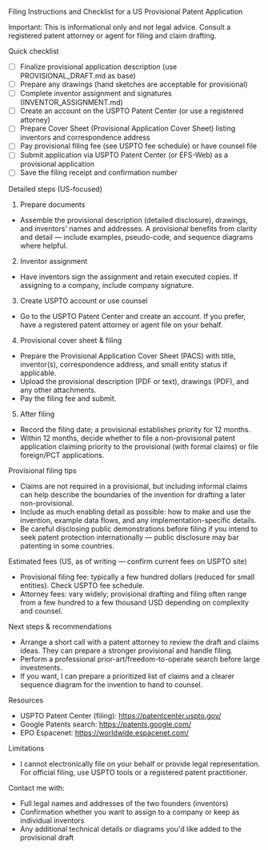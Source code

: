 Filing Instructions and Checklist for a US Provisional Patent Application

Important: This is informational only and not legal advice. Consult a registered patent attorney or agent for filing and claim drafting.

Quick checklist
- [ ] Finalize provisional application description (use PROVISIONAL_DRAFT.md as base)
- [ ] Prepare any drawings (hand sketches are acceptable for provisional)
- [ ] Complete inventor assignment and signatures (INVENTOR_ASSIGNMENT.md)
- [ ] Create an account on the USPTO Patent Center (or use a registered attorney)
- [ ] Prepare Cover Sheet (Provisional Application Cover Sheet) listing inventors and correspondence address
- [ ] Pay provisional filing fee (see USPTO fee schedule) or have counsel file
- [ ] Submit application via USPTO Patent Center (or EFS-Web) as a provisional application
- [ ] Save the filing receipt and confirmation number

Detailed steps (US-focused)
1. Prepare documents
- Assemble the provisional description (detailed disclosure), drawings, and inventors' names and addresses. A provisional benefits from clarity and detail — include examples, pseudo-code, and sequence diagrams where helpful.

2. Inventor assignment
- Have inventors sign the assignment and retain executed copies. If assigning to a company, include company signature.

3. Create USPTO account or use counsel
- Go to the USPTO Patent Center and create an account. If you prefer, have a registered patent attorney or agent file on your behalf.

4. Provisional cover sheet & filing
- Prepare the Provisional Application Cover Sheet (PACS) with title, inventor(s), correspondence address, and small entity status if applicable.
- Upload the provisional description (PDF or text), drawings (PDF), and any other attachments.
- Pay the filing fee and submit.

5. After filing
- Record the filing date; a provisional establishes priority for 12 months.
- Within 12 months, decide whether to file a non-provisional patent application claiming priority to the provisional (with formal claims) or file foreign/PCT applications.

Provisional filing tips
- Claims are not required in a provisional, but including informal claims can help describe the boundaries of the invention for drafting a later non-provisional.
- Include as much enabling detail as possible: how to make and use the invention, example data flows, and any implementation-specific details.
- Be careful disclosing public demonstrations before filing if you intend to seek patent protection internationally — public disclosure may bar patenting in some countries.

Estimated fees (US, as of writing — confirm current fees on USPTO site)
- Provisional filing fee: typically a few hundred dollars (reduced for small entities). Check USPTO fee schedule.
- Attorney fees: vary widely; provisional drafting and filing often range from a few hundred to a few thousand USD depending on complexity and counsel.

Next steps & recommendations
- Arrange a short call with a patent attorney to review the draft and claims ideas. They can prepare a stronger provisional and handle filing.
- Perform a professional prior-art/freedom-to-operate search before large investments.
- If you want, I can prepare a prioritized list of claims and a clearer sequence diagram for the invention to hand to counsel.

Resources
- USPTO Patent Center (filing): https://patentcenter.uspto.gov/
- Google Patents search: https://patents.google.com/
- EPO Espacenet: https://worldwide.espacenet.com/

Limitations
- I cannot electronically file on your behalf or provide legal representation. For official filing, use USPTO tools or a registered patent practitioner.

Contact me with:
- Full legal names and addresses of the two founders (inventors)
- Confirmation whether you want to assign to a company or keep as individual inventors
- Any additional technical details or diagrams you'd like added to the provisional draft
